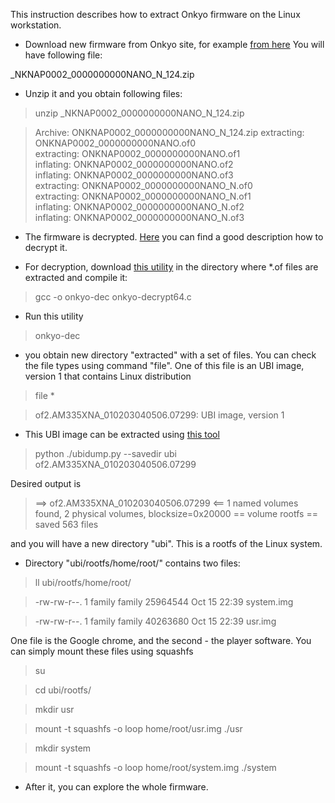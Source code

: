 This instruction describes how to extract Onkyo firmware on the Linux workstation. 

* Download new firmware from Onkyo site, for example [from here](https://www.eu.onkyo.com/en/articles/firmware-update-ns-6130-135371.html)
You will have following file:

_NKNAP0002_0000000000NANO_N_124.zip

* Unzip it and you obtain following files:

> unzip _NKNAP0002_0000000000NANO_N_124.zip

> Archive:  ONKNAP0002_0000000000NANO_N_124.zip
 extracting: ONKNAP0002_0000000000NANO.of0  
 extracting: ONKNAP0002_0000000000NANO.of1  
  inflating: ONKNAP0002_0000000000NANO.of2  
  inflating: ONKNAP0002_0000000000NANO.of3  
 extracting: ONKNAP0002_0000000000NANO_N.of0  
 extracting: ONKNAP0002_0000000000NANO_N.of1  
  inflating: ONKNAP0002_0000000000NANO_N.of2  
  inflating: ONKNAP0002_0000000000NANO_N.of3

* The firmware is decrypted. [Here](http://divideoverflow.com/2014/04/decrypting-onkyo-firmware-files/) 
you can find a good description how to decrypt it.

* For decryption, download [this utility](https://github.com/mkulesh/onpc/blob/master/doc/Wiki/onkyo-decrypt64.c) 
in the directory where *.of files are extracted and compile it:

> gcc -o onkyo-dec onkyo-decrypt64.c

* Run this utility

> onkyo-dec

* you obtain new directory "extracted" with a set of files. You can check the file types using 
command "file". One of this file is an UBI image, version 1 that contains Linux distribution

> file *

> of2.AM335XNA_010203040506.07299:     UBI image, version 1

* This UBI image can be extracted using [this tool](https://github.com/nlitsme/ubidump)

> python ./ubidump.py --savedir ubi of2.AM335XNA_010203040506.07299

Desired output is

> ==> of2.AM335XNA_010203040506.07299 <==
1 named volumes found, 2 physical volumes, blocksize=0x20000
== volume rootfs ==
saved 563 files

and you will have a new directory "ubi". This is a rootfs of the Linux system.

* Directory "ubi/rootfs/home/root/" contains two files:

> ll ubi/rootfs/home/root/

> -rw-rw-r--. 1 family family 25964544 Oct 15 22:39 system.img

> -rw-rw-r--. 1 family family 40263680 Oct 15 22:39 usr.img

One file is the Google chrome, and the second - the player software. You can simply mount 
these files using squashfs

> su

> cd ubi/rootfs/

> mkdir usr

> mount -t squashfs -o loop home/root/usr.img ./usr

> mkdir system

> mount -t squashfs -o loop home/root/system.img ./system

* After it, you can explore the whole firmware.  

